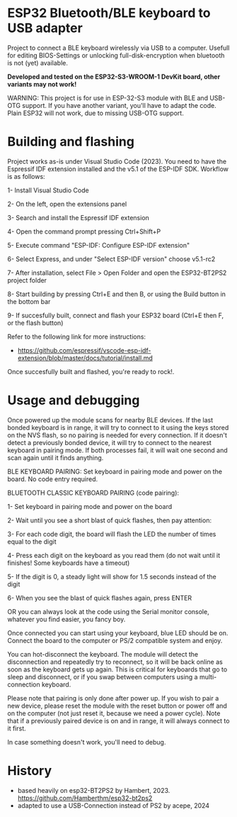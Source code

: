 # ESP32 Bluetooth/BLE keyboard to USB adapter

Project to connect a BLE keyboard wirelessly via USB to a computer. Usefull for editing BIOS-Settings or unlocking full-disk-encryption when bluetooth is not (yet) available.

 **Developed and tested on the ESP32-S3-WROOM-1 DevKit board, other variants may not work!**

WARNING: This project is for use in ESP-32-S3 module with BLE and USB-OTG support. If you have another variant, you'll have to adapt the code. Plain ESP32 will not work, due to missing USB-OTG support.

# Building and flashing

Project works as-is under Visual Studio Code (2023). You need to have the Espressif IDF extension installed and the v5.1 of the ESP-IDF SDK. Workflow is as follows:

1- Install Visual Studio Code

2- On the left, open the extensions panel

3- Search and install the Espressif IDF extension

4- Open the command prompt pressing Ctrl+Shift+P

5- Execute command "ESP-IDF: Configure ESP-IDF extension"

6- Select Express, and under "Select ESP-IDF version" choose v5.1-rc2

7- After installation, select File > Open Folder and open the ESP32-BT2PS2 project folder

8- Start building by pressing Ctrl+E and then B, or using the Build button in the bottom bar

9- If succesfully built, connect and flash your ESP32 board (Ctrl+E then F, or the flash button)

Refer to the following link for more instructions:

* https://github.com/espressif/vscode-esp-idf-extension/blob/master/docs/tutorial/install.md

Once succesfully built and flashed, you're ready to rock!.


# Usage and debugging

Once powered up the module scans for nearby BLE devices. If the last bonded keyboard is in range, it will try to connect to it using the keys stored on the NVS flash, so no pairing is needed for every connection. If it doesn't detect a previously bonded device, it will try to connect to the nearest keyboard in pairing mode. If both processes fail, it will wait one second and scan again until it finds anything.

BLE KEYBOARD PAIRING: Set keyboard in pairing mode and power on the board. No code entry required.

BLUETOOTH CLASSIC KEYBOARD PAIRING (code pairing):

1- Set keyboard in pairing mode and power on the board

2- Wait until you see a short blast of quick flashes, then pay attention:

3- For each code digit, the board will flash the LED the number of times equal to the digit

4- Press each digit on the keyboard as you read them (do not wait until it finishes! Some keyboards have a timeout)

5- If the digit is 0, a steady light will show for 1.5 seconds instead of the digit

6- When you see the blast of quick flashes again, press ENTER

OR you can always look at the code using the Serial monitor console, whatever you find easier, you fancy boy.

Once connected you can start using your keyboard, blue LED should be on. Connect the board to the computer or PS/2 compatible system and enjoy.

You can hot-disconnect the keyboard. The module will detect the disconnection and repeatedly try to reconnect, so it will be back online as soon as the keyboard gets up again. This is critical for keyboards that go to sleep and disconnect, or if you swap between computers using a multi-connection keyboard. 

Please note that pairing is only done after power up. If you wish to pair a new device, please reset the module with the reset button or power off and on the computer (not just reset it, because we need a power cycle). Note that if a previously paired device is on and in range, it will always connect to it first.

In case something doesn't work, you'll need to debug. 

# History
 
 * based heavily on esp32-BT2PS2 by Hambert, 2023. https://github.com/Hamberthm/esp32-bt2ps2
 * adapted to use a USB-Connection instead of PS2 by acepe, 2024
 